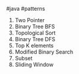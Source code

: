 #java #patterns
1. Two Pointer
2. Binary Tree BFS
3. Topological Sort
4. Binary Tree DFS
5. Top K elements
6. Modified Binary Search
7. Subset
8. Sliding Window